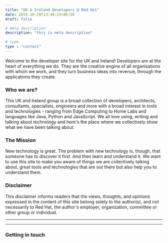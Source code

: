 ```yaml
---
title: "UK & Ireland Developers @ Red Hat"
date: 2019-10-29T13:49:23+06:00
draft: false

# meta description
description: "this is meta description"

# type
type : "contact"
---
```


Welcome to the developer site for the UK and Ireland! Developers are at the heart of everything we do. They are the creative engine of all organisations with which we work, and they turn business ideas into revenue, through the applications they create. 

### Who we are?
This UK and Ireland group is a broad collection of developers, architects, consultants, specialists, engineers and more with a broad interest in tools and technologies - ranging from Edge Computing to Home Labs and languages like Java, Python and JavaScript. We all love using, writing and talking about technology and here's the place where we collectively show what we have been talking about. 

### The Mission 
New technology is great. The problem with new technology is, though, that someone has to discover it first. And then learn and understand it. We want to use this site to make you aware of things we are collectively talking about, great tools and technologies that are out there but also help you to understand them. 

### Disclaimer
This disclaimer informs readers that the views, thoughts, and opinions expressed in the content of this site belong solely to the author(s), and not necessarily to Red Hat, the author's employer, organization, committee or other group or individual. 

_________________________

_________________________

### Getting in touch

